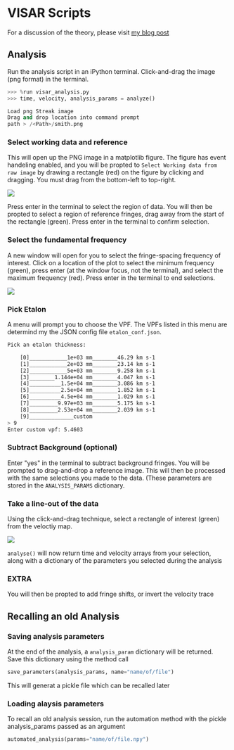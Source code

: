 # VISAR Scripts

For a discussion of the theory, please visit [my blog post](https://bdhammel.github.io/2017/06/10/line-visar-analysis.html)

## Analysis

Run the analysis script in an iPython terminal. Click-and-drag the image (png format) in the terminal.

~~~python
>>> %run visar_analysis.py
>>> time, velocity, analysis_params = analyze()

Load png Streak image
Drag and drop location into command prompt
path > /<Path>/smith.png
~~~

### Select working data and reference

This will open up the PNG image in a matplotlib figure. The figure has event handeling enabled, and you will be propted to `Select Working data from raw image` by drawing a rectangle (red) on the figure by clicking and dragging. You must drag from the bottom-left to top-right.

![](/Users/bdhammel/Documents/research_programing/visar_scripts/media/raw_data.png)

Press <kb>enter</kb> in the terminal to select the region of data. You will then be propted to select a region of reference fringes, drag away from the start of the rectangle (green). Press <kb>enter</kb> in the terminal to confirm selection.

### Select the fundamental frequency

A new window will open for you to select the fringe-spacing frequency of interest. Click on a location of the plot to select the minimum frequency (green), press enter (at the window focus, not the terminal), and select the maximum frequency (red). Press enter in the terminal to end selections.

![](/Users/bdhammel/Documents/research_programing/visar_scripts/media/freq.png)

### Pick Etalon

A menu will prompt you to choose the VPF. The VPFs listed in this menu are determind my the JSON config file `etalon_conf.json`.

~~~bash
Pick an etalon thickness:

	[0]____________1e+03 mm________46.29 km s-1
	[1]____________2e+03 mm________23.14 km s-1
	[2]____________5e+03 mm________9.258 km s-1
	[3]________1.144e+04 mm________4.047 km s-1
	[4]__________1.5e+04 mm________3.086 km s-1
	[5]__________2.5e+04 mm________1.852 km s-1
	[6]__________4.5e+04 mm________1.029 km s-1
	[7]_________9.97e+03 mm________5.175 km s-1
	[8]_________2.53e+04 mm________2.039 km s-1
	[9]______________custom
> 9
Enter custom vpf: 5.4603
~~~

### Subtract Background (optional)

Enter "yes" in the terminal to subtract background fringes. You will be prompted to drag-and-drop a reference image. This will then be processed with the same selections you made to the data. (These parameters are stored in the `ANALYSIS_PARAMS` dictionary. 

### Take a line-out of the data

Using the click-and-drag technique, select a rectangle of interest (green) from the veloctiy map.

![](/Users/bdhammel/Documents/research_programing/visar_scripts/media/vmap.png)

`analyse()` will now return time and velocity arrays from your selection, along with a dictionary of the parameters you selected during the analysis

### EXTRA

You will then be propted to add fringe shifts, or invert the velocity trace


## Recalling an old Analysis


### Saving analysis parameters

At the end of the analysis, a `analysis_param` dictionary will be returned. Save this dictionary using the method call 

~~~python
save_parameters(analysis_params, name="name/of/file")
~~~

This will generat a pickle file which can be recalled later

### Loading alaysis parameters

To recall an old analysis session, run the automation method with the pickle analysis_params passed as an argument 

~~~python
automated_analysis(params="name/of/file.npy")
~~~
